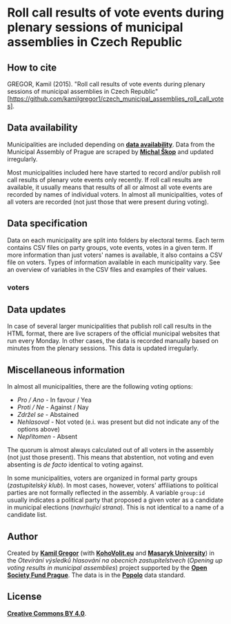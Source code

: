 # Roll call results of vote events during plenary sessions of municipal assemblies in Czech Republic

## How to cite

GREGOR, Kamil (2015). "Roll call results of vote events during plenary sessions of municipal assemblies in Czech Republic" [https://github.com/kamilgregor1/czech_municipal_assemblies_roll_call_votes].

## Data availability

Municipalities are included depending on <a href = "http://blog.openingparliament.org/post/108553329888/surveying-parliamentary-data-openness-in-6300"><strong>data availability</strong></a>. Data from the Municipal Assembly of Prague are scraped by <a href = "https://github.com/michalskop/datapackages"><strong>Michal Škop</strong></a> and updated irregularly.

Most municipalities included here have started to record and/or publish roll call results of plenary vote events only recently. If roll call results are available, it usually means that results of all or almost all vote events are recorded by names of individual voters. In almost all municipalities, votes of all voters are recorded (not just those that were present during voting).

## Data specification

Data on each municipality are split into folders by electoral terms. Each term contains CSV files on party groups, vote events, votes in a given term. If more information than just voters' names is available, it also contains a CSV file on voters. Types of information available in each municipality vary. See an overview of variables in the CSV files and examples of their values.

### voters

## Data updates

In case of several larger municipalities that publish roll call results in the HTML format, there are live scrapers of the official municipal websites that run every Monday. In other cases, the data is recorded manually based on minutes from the plenary sessions. This data is updated irregularly.

## Miscellaneous information

In almost all municipalities, there are the following voting options:

<ul>
<li><em>Pro / Ano</em> - In favour / Yea
<li><em>Proti / Ne</em> - Against / Nay
<li><em>Zdržel se</em> - Abstained
<li><em>Nehlasoval</em> - Not voted (e.i. was present but did not indicate any of the options above)
<li><em>Nepřítomen</em> - Absent
</ul>

The quorum is almost always calculated out of all voters in the assembly (not just those present). This means that abstention, not voting and even absenting is <em>de facto</em> identical to voting against.

In some municipalities, voters are organized in formal party groups (<em>zastupitelský klub</em>). In most cases, however, voters' affiliations to political parties are not formally reflected in the assembly. A variable <code>group:id</code> usually indicates a political party that proposed a given voter as a candidate in municipal elections (<em>navrhující strana</em>). This is not identical to a name of a candidate list.

## Author

Created by <a href = "https://twitter.com/kamilgregor"><strong>Kamil Gregor</strong></a> (with <a href = "http://kohovolit.eu/en/"><strong>KohoVolit.eu</strong></a> and <a href = "http://www.muni.cz/"><strong>Masaryk University</strong></a>) in the <em>Otevírání výsledků hlasování na obecních zastupitelstvech</em> (<em>Opening up voting results in municipal assemblies</em>) project supported by the <a href = "http://www.osf.cz"><strong>Open Society Fund Prague</strong></a>. The data is in the <a href = "http://popoloproject.com/"><strong>Popolo</strong></a> data standard. 

## License

<a href = "http://creativecommons.org/licenses/by/4.0"><strong>Creative Commons BY 4.0</strong></a>.
